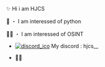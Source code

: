 ✨ Hi i am HJCS

🐍 ・ I am interessed of python

👩‍💻 ・ I am interessed of OSINT

- [![discord_ico](https://cdn3.emoji.gg/emojis/9738-discord-ico.png)](https://emoji.gg/emoji/9738-discord-ico) My discord : hjcs__

- 🏴‍☠️
 

